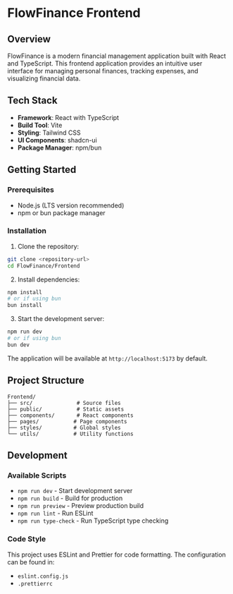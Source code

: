 # FlowFinance Frontend

## Overview

FlowFinance is a modern financial management application built with React and TypeScript. This frontend application provides an intuitive user interface for managing personal finances, tracking expenses, and visualizing financial data.

## Tech Stack

- **Framework**: React with TypeScript
- **Build Tool**: Vite
- **Styling**: Tailwind CSS
- **UI Components**: shadcn-ui
- **Package Manager**: npm/bun

## Getting Started

### Prerequisites

- Node.js (LTS version recommended)
- npm or bun package manager

### Installation

1. Clone the repository:
```sh
git clone <repository-url>
cd FlowFinance/Frontend
```

2. Install dependencies:
```sh
npm install
# or if using bun
bun install
```

3. Start the development server:
```sh
npm run dev
# or if using bun
bun dev
```

The application will be available at `http://localhost:5173` by default.

## Project Structure

```
Frontend/
├── src/              # Source files
├── public/           # Static assets
├── components/       # React components
├── pages/           # Page components
├── styles/          # Global styles
└── utils/           # Utility functions
```

## Development

### Available Scripts

- `npm run dev` - Start development server
- `npm run build` - Build for production
- `npm run preview` - Preview production build
- `npm run lint` - Run ESLint
- `npm run type-check` - Run TypeScript type checking

### Code Style

This project uses ESLint and Prettier for code formatting. The configuration can be found in:
- `eslint.config.js`
- `.prettierrc`